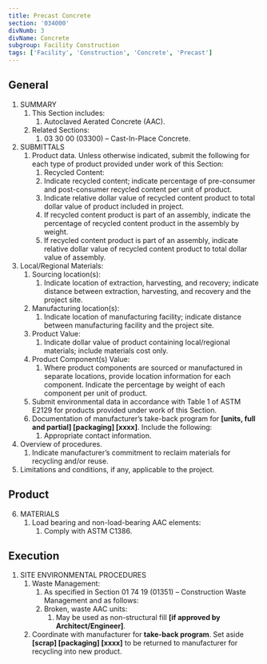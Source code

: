 ```yaml
---
title: Precast Concrete
section: '034000'
divNumb: 3
divName: Concrete
subgroup: Facility Construction
tags: ['Facility', 'Construction', 'Concrete', 'Precast']
---
```


## General

1. SUMMARY
   1. This Section includes:
      1. Autoclaved Aerated Concrete (AAC).
   2. Related Sections:
      1. 03 30 00 (03300) – Cast-In-Place Concrete.
2. SUBMITTALS
   1. Product data. Unless otherwise indicated, submit the following for each type of product provided under work of this Section:
      1. Recycled Content:
      2. Indicate recycled content; indicate percentage of pre-consumer and post-consumer recycled content per unit of product.
      3. Indicate relative dollar value of recycled content product to total dollar value of product included in project. 
      4. If recycled content product is part of an assembly, indicate the percentage of recycled content product in the assembly by weight.
      5. If recycled content product is part of an assembly, indicate relative dollar value of recycled content product to total dollar value of assembly. 
3. Local/Regional Materials:
      1. Sourcing location(s):
         1. Indicate location of extraction, harvesting, and recovery; indicate distance between extraction, harvesting, and recovery and the project site.
      2. Manufacturing location(s):
         1. Indicate location of manufacturing facility; indicate distance between manufacturing facility and the project site.
      3. Product Value:
         1. Indicate dollar value of product containing local/regional materials; include materials cost only. 
      4. Product Component(s) Value:
         1. Where product components are sourced or manufactured in separate locations, provide location information for each component. Indicate the percentage by weight of each component per unit of product.
   1. Submit environmental data in accordance with Table 1 of ASTM E2129 for products provided under work of this Section.
   2. Documentation of manufacturer’s take-back program for **[units, full and partial] [packaging] [xxxx]**. Include the following:
      1. Appropriate contact information.
4. Overview of procedures.
      1. Indicate manufacturer’s commitment to reclaim materials for recycling and/or reuse.
5. Limitations and conditions, if any, applicable to the project.

## Product

6. MATERIALS
   1. Load bearing and non-load-bearing AAC elements:
      1. Comply with ASTM C1386.

## Execution

1. SITE ENVIRONMENTAL PROCEDURES
   1. Waste Management:
      1. As specified in Section 01 74 19 (01351) – Construction Waste Management and as follows:
      1. Broken, waste AAC units:
         1. May be used as non-structural fill **[if approved by Architect/Engineer]**.
   2. Coordinate with manufacturer for **take-back program**. Set aside **[scrap] [packaging] [xxxx]** to be returned to manufacturer for recycling into new product.
